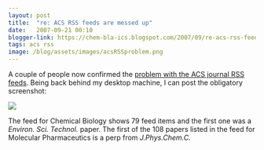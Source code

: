 ```yaml
---
layout: post
title:  "re: ACS RSS feeds are messed up"
date:   2007-09-21 00:10
blogger-link: https://chem-bla-ics.blogspot.com/2007/09/re-acs-rss-feeds-are-messed-up.html
tags: acs rss
image: /blog/assets/images/acsRSSproblem.png
---
```


A couple of people now confirmed the [problem with the ACS journal RSS feeds](http://chem-bla-ics.blogspot.com/2007/09/acs-rss-feeds-are-messed-up.html).
Being back behind my desktop machine, I can post the obligatory screenshot:

![](/blog/assets/images/acsRSSproblem.png)

The feed for Chemical Biology shows 79 feed items and the first one was a *Environ. Sci. Technol.* paper. The first of the
108 papers listed in the feed for Molecular Pharmaceutics is a perp from *J.Phys.Chem.C.*
